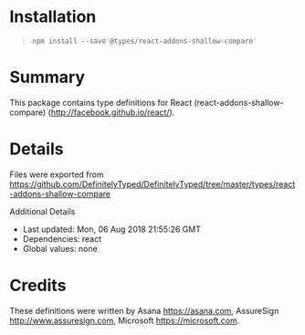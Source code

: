 # Installation
> `npm install --save @types/react-addons-shallow-compare`

# Summary
This package contains type definitions for React (react-addons-shallow-compare) (http://facebook.github.io/react/).

# Details
Files were exported from https://github.com/DefinitelyTyped/DefinitelyTyped/tree/master/types/react-addons-shallow-compare

Additional Details
 * Last updated: Mon, 06 Aug 2018 21:55:26 GMT
 * Dependencies: react
 * Global values: none

# Credits
These definitions were written by Asana <https://asana.com>, AssureSign <http://www.assuresign.com>, Microsoft <https://microsoft.com>.
